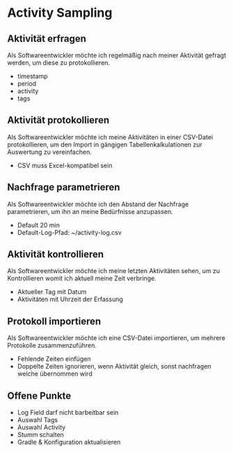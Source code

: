 # Activity Sampling

## Aktivität erfragen

Als Softwareentwickler möchte ich regelmäßig nach meiner Aktivität gefragt
werden, um diese zu protokollieren.

- timestamp
- period
- activity
- tags

## Aktivität protokollieren

Als Softwareentwickler möchte ich meine Aktivitäten in einer CSV-Datei
protokollieren, um den Import in gängigen Tabellenkalkulationen zur Auswertung
zu vereinfachen.

- CSV muss Excel-kompatibel sein

## Nachfrage parametrieren

Als Softwareentwickler möchte ich den Abstand der Nachfrage parametrieren, um
ihn an meine Bedürfnisse anzupassen.

- Default 20 min
- Default-Log-Pfad: ~/activity-log.csv

## Aktivität kontrollieren

Als Softwareentwickler möchte ich meine letzten Aktivitäten sehen, um zu
Kontrollieren womit ich aktuell meine Zeit verbringe.

- Aktueller Tag mit Datum
- Aktivitäten mit Uhrzeit der Erfassung

## Protokoll importieren

Als Softwareentwickler möchte ich eine CSV-Datei importieren, um mehrere
Protokolle zusammenzuführen.

- Fehlende Zeiten einfügen
- Doppelte Zeiten ignorieren, wenn Aktivität gleich, sonst nachfragen welche
  übernommen wird

## Offene Punkte

- Log Field darf nicht barbeitbar sein
- Auswahl Tags
- Auswahl Activity
- Stumm schalten
- Gradle & Konfiguration aktualisieren
